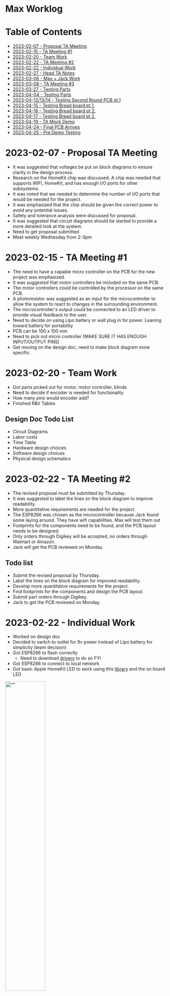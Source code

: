
# Max Worklog

# Table of Contents
- [2023-02-07 - Proposal TA Meeting](#2023-02-07---proposal-ta-meeting)
- [2023-02-15 - TA Meeting #1](#2023-02-15---ta-meeting--1)
- [2023-02-20 - Team Work](#2023-02-20---team-work)
- [2023-02-22 - TA Meeting #2](#2023-02-22---ta-meeting--2)
- [2023-02-22 - Individual Work](#2023-02-22---individual-work)
- [2023-02-27 - Head TA Notes](#2023-02-27---head-ta-notes)
- [2023-03-06 - Max + Jack Work](#2023-03-06---max---jack-work)
- [2023-03-08 - TA Meeting #3](#2023-03-08---ta-meeting--3)
- [2023-03-27 - Testing Parts](#2023-03-27---testing-parts)
- [2023-04-04 - Testing Parts](#2023-04-04---testing-parts)
- [2023-04-12/13/14 - Testing Second Round PCB pt.1](#2023-04-12-13-14---testing-second-round-pcb-pt1)
- [2023-04-15 - Testing Bread board pt 1.](#2023-04-15---testing-bread-board-pt-1)
- [2023-04-16 - Testing Bread board pt 2.](#2023-04-16---testing-bread-board-pt-2)
- [2023-04-17 - Testing Bread board pt 2.](#2023-04-17---testing-bread-board-pt-2)
- [2023-04-19 - TA Mock Demo](#2023-04-19---ta-mock-demo)
- [2023-04-24 - Final PCB Arrives](#2023-04-24---final-pcb-arrives)
- [2023-04-25 - Pre Demo Testing](#2023-04-25---pre-demo-testing)

# 2023-02-07 - Proposal TA Meeting
-   It was suggested that voltages be put on block diagrams to ensure clarity in the design process.
-   Research on the HomeKit chip was discussed. A chip was needed that supports WIFI, HomeKit, and has enough I/O ports for other subsystems.
-   It was noted that we needed to determine the number of I/O ports that would be needed for the project.
-   It was emphasized that the chip should be given the correct power to avoid any potential issues.
-   Safety and tolerance analysis were discussed for proposal.
-   It was suggested that circuit diagrams should be started to provide a more detailed look at the system.
-  Need to get proposal submitted
-  Meet weekly Wednesday from 2-3pm

# 2023-02-15 - TA Meeting #1

  

-   The need to have a capable micro controller on the PCB for the new project was emphasized.
-   It was suggested that motor controllers be included on the same PCB.
-   The motor controllers could be controlled by the processor on the same PCB.
-   A photoresistor was suggested as an input for the microcontroller to allow the system to react to changes in the surrounding environment.
-   The microcontroller's output could be connected to an LED driver to provide visual feedback to the user.
- Need to decide on using Lipo battery or wall plug in for power. Leaning toward battery for portability
- PCB can be 100 x 100 mm
- Need to pick out micro controller (MAKE SURE IT HAS ENOUGH INPUT/OUTPUT PINS)
- Get moving on the design doc, need to make block diagram more specific.

  
# 2023-02-20 - Team Work
- Got parts picked out for motor, motor controller, blinds
- Need to decide if encoder is needed for functionality
- How many pins would encoder add?
- Finished R&V Tables

## Design Doc Todo List
- Circuit Diagrams
- Labor costs
- Time Table
- Hardware design choices
- Software design choices
- Physical design schematics


# 2023-02-22 - TA Meeting #2

  
-   The revised proposal must be submitted by Thursday.
-   It was suggested to label the lines on the block diagram to improve readability.
-   More quantitative requirements are needed for the project.
-   The ESP8266 was chosen as the microcontroller because Jack found some laying around. They have wifi capabilities. Max will test them out
-   Footprints for the components need to be found, and the PCB layout needs to be designed.
-   Only orders through Digikey will be accepted, no orders through Walmart or Amazon.
-   Jack will get the PCB reviewed on Monday.

## Todo list
-   Submit the revised proposal by Thursday.
-   Label the lines on the block diagram for improved readability.
-   Develop more quantitative requirements for the project.
-   Find footprints for the components and design the PCB layout.
-   Submit part orders through Digikey.
-   Jack to get the PCB reviewed on Monday.
  
# 2023-02-22 - Individual Work
- Worked on design doc
- Decided to switch to outlet for 9v power instead of Lipo battery for simplicity (team decision)
- Got ESP8266 to flash correctly
	- Need to download [drivers](https://cityos-air.readme.io/docs/1-usb-drivers-for-nodemcu-v10) to do so FYI
- Got ESP8266 to connect to local network
- Got basic Apple HomeKit LED to work using this [library](https://github.com/Mixiaoxiao/Arduino-HomeKit-ESP8266) and the on board LED
<img src="esp_homekit1.jpg" alt= “” width="50%" height="50%">
<img src="esp_homekit2.jpg" alt= “” width="50%" height="50%">

## Todo List
- Finish up design doc
	- Cost
	- Hardware Decisions
	- Formatting (Vinay) 
- Start Team contract


# 2023-02-27 - Head TA Notes

- Switch from ESP8266 to [ESP32](https://www.espressif.com/en/products/modules/esp32) for more pins
 - Generate [PWM](https://randomnerdtutorials.com/esp32-pwm-arduino-ide/) using software with ESP32 instead of hardware
 - ESP32 should have dedicated pins for this
 - Figure out pins for programming ESP32 (Jack + Max)
 - Design usb to uart for programming (Jack)
 - Can't use dev kit for ESP32, need to make diagram for the chip and programmer
 - Make sure we add test points to PCB
 - Don't need 5V line anymore so need to find 9V LED strip instead (Vinay)
  
# 2023-03-06 - Max + Jack Work
- Jack finished circuit diagrams
- Finished laying out PCB together
- Got errors with DRC, clearance violations mostly from small pads close together
- Fixed clearance by modifying clearance constraints for those parts specifically
- Also can't fit thick tracers into some small pads because too close together
- Might have trouble soldering small pads, will see when parts arrive
- Jack will put PCB order in tonight
- Need to design enclosure for PCB (Vinay)
<img src="first_pcb.jpg" alt= “” width="50%" height="50%">
## Todo List
- Teammate Evaluation
- Get part order in
- Wait for PCB...
# 2023-03-08 - TA Meeting #3
- Space out our PCB board more, no need to optimize yet
- Maybe use 6 pin connector to program instead of USB?
- Put resistors horizontal and capacitors vertical
- Design Doc regrade due 3/24
- Check current ratings for motor
- Might need different motor controller for sake of soldering

# 2023-03-27 - Testing Parts
- Built frame and physical board for curtain and got it mounted (Vinay)
- Tested LED strip with 9V
- PCB not functional, need to wait for second round to test
<img src="blind_mount.jpg" alt= “” width="50%" height="50%">
<img src="led_test.jpg" alt= “” width="50%" height="50%">


# 2023-04-04 - Testing Parts

- LED MOSFET test is failure, 5V signal won't cause MOSFET to drain power to LED
- Maybe a bad MOSFET?
- Need to reexamine MOSFET circuit
- Motor turns with minimum 5V directly from power supply
- Able to generate digital signals from ESP8266 successfully.
- Able to read [analog signal](https://docs.espressif.com/projects/esp-idf/en/v4.4/esp32/api-reference/peripherals/adc.html#:~:text=The%20ESP32%20ADCs%20can%20measure,being%20input%20to%20the%20ADCs.) from ESP8266 successfully with generated signal.
- May have broke ESP8266, too much power into input pin

# 2023-04-12/13/14 - Testing Second Round PCB pt.1
## 04/12
- 3d printed motor shaft connector arrived
- Mounted motor onto board (Vinay) 
<img src="motor_attachment.jpg" alt= “” width="50%" height="50%">
<img src="motor_mount.jpg" alt= “” width="50%" height="50%">
- ESP32 soldered chip on PCB not working, bad connections?
	- Added solder to power connection and now seems to be getting power, unable to program though.
	- Pins for flashing not soldered well, non responsive ESP32
- Photo resistor voltage not changing, stays constant no matter the lighting
	- Need to change resistor values, test on bread board
- Motor controller test is a failure, voltage reading across FWD and REV but no motor turn.
- MOSFET circuit for LED also not working, when gate is high still no voltage across the LEDs.
	- Common drain vs Common source? Try changing to common drain on bread board.
- Plan to use ESP8266 and breadboard for demo, get working on breadboard.

## 04/13
- Fixed LED MOSFET circuit on breadboard, use [common drain](https://en.wikipedia.org/wiki/Common_drain) schematic
- MOSFET gives LED power when gate is low.
- Motor controller schematic wrong? Find difference between VDD, VM and VGS.
- Should VGS be 9V too?
- Documentation of motor controller unclear, going to try different motor controller on bread board
## 04/14
- Made photoresistor circuit on breadboard
- Got circuit working using 3.3 K&#937; for resistor value
- Range of 0.37 V - 1.94 V across the photoresistor for low to high levels of light
- Able to read analog value from photoresistor with ESP8266 using [ADC](https://esp32io.com/tutorials/esp32-light-sensor), gives a value from 0-1023 in the code.
- Button circuit works on bread board and can be read through the ESP8266
- Think we burned out ESP8266
- Switched to [L293D](https://lastminuteengineers.com/l293d-dc-motor-arduino-tutorial/) motor controller... had one from previous class
- L293D motor controller works on breadboard (Jack)
- Jack will put circuit together with all components on bread board to test with blinds for tomorrow

# 2023-04-15 - Testing Bread board pt 1.

<img src="breadboard.jpg" alt= “” width="50%" height="50%">

-	Connected bread board to mounted motor
-	Able to drive motor using basic code
	-	Need to test PWM generation from ESP8266
-	Motor able to lift blinds but getting froze up sometimes
-	Switched to PWM and cut weight off bottom of the curtain
	-	Taped quarters to bottom to pull blinds down
-	Motor now able to raise and lower curtain
-	Able to read encoder in ESP32 console
-	Test button input
	-	Button input works but need to write logic to read in value and store it before button is [unpressed](https://esp32io.com/tutorials/esp32-button)
	-	Finished method for reading button to toggle global Boolean when button is pressed


# 2023-04-16 - Testing Bread board pt 2.
- Need to test reading photoresistor input
	- Unable to read photoresistor, logging all 0s, Software or hardware problem?
	- Used multimeter to check voltage across photoresistor, hardware is fine.
- Using wrong port to read in photoresistor, can't use ADC channel 2 pins because they are used for [wifi capabilities](https://github.com/espressif/arduino-esp32/issues/440)
- Switched to ADC channel 1 port, successfully able to read photoresistor value into code.
- LED strip able to turn on using digital signal, need to find light threshold for photoresistor.
- ESP32 stopped working..... amazon order in bound
- Team decided to order our own PCB from a separate website using ESP32 DevKit instead to have functioning PCB by the demo, unable to solder and test ESP32 chip in time.
# 2023-04-17 - Testing Bread board pt 2.
- Found lighting range for photoresistor, should turn lights on around 300 (0-1023). May need to change depending on the setting for demo
- Need to combine all of the testing code and test Apple HomeKit
- Unable to use same library as testing for Apple HomeKit because we switched to ESP32 instead of ESP8266.
	- Using [this](https://github.com/Yurik72/ESPHap) library instead, will have to retest
	- Able to create a basic Apple HomeKit device again similar to the first test... Now apply to my current code
	- Created basic smart window blind device, reads 0-100% into code when slider is adjusted
- Combined testing code with Apple HomeKit Code, need to create method to move motor based on the 0-100% input
	- Found encoder bounds for lowering and raising the curtains, will start curtains in the open position to be encoder 0 point. Lowering the curtains will reach an encoder value of -900. 
	- Encoder value: 0 = OPEN
	- Encoder value: -900 = CLOSED
- Created method to rotate to a given position and then stop.
	- Will feed the method Input Percentage * -900 to calculate position to rotate to.
- Rotate method works with test values, now will test with values read in from Apple HomeKit
	- Method WORKS!!! Responds to the users input and rotates to correct position, then stops.
- Need to add logic to turn on LED when curtains are open and photoresistor value < threshold.
	- Logic added and works, LED only turns on when encoder value $\approx$ 0 and photoresitor value $\leq$ 300.
- Added edge case logic for button to figure out whether to rotate to open or close depending on the current state.
- Tested connecting and controlling using test router, and WORKS!! 
- Breadboard testing finished, code is fully functioning for mock demo.
- Also tested alarm home automation, and it also worked!
- Now just waiting for new PCB to come in.
<img src="working_breadboard.jpg" alt= “” width="50%" height="50%">


# 2023-04-19 - TA Mock Demo
- Have a good introduction
- Practice demo beforehand
- Use alarm as demonstration for functionality
- Problems faced, solutions, R&V tables for subsystems

# 2023-04-24 - Final PCB Arrives
- Jack soldered components onto PCB, just need to flash ESP32 board and test
- Testing PCB
	- Everything fully functioning except for photoresistor circuit. 
	- Same mistake as before, need to use ADC channel 1 instead of channel 2
- Changed input pin for photoresistor and values are now being read in!
- PCB FULLY FUNCTIONING!!
## Final Todo List
- Crimp wire connectors
- Mount PCB on Board
- Assemble PCB enclosure
# 2023-04-25 - Pre Demo Testing
- Mounted PCB onto board
- Assembled PCB enclosure using hot glue and board cut outs
- Crimped wires for connectors
	- Had to add hot glue to motor connector to keep wires in place
- Photoresistor readings stopped working, did we burn ESP32?
	- Voltage still correct across photoresistor, must be ESP32 problem
	- Replaced ESP32 with new one, fixed the problem
- Need to adjust LED light threshold for activation, lab is much brighter than testing room
	- Changed lighting threshold from $\leq$ 300 to $\leq$ 500 to power on LED.
- PROJECT DONE!
- Final board:
<img src="final_board.jpg" alt= “” width="50%" height="50%">
<img src="final_pcb.jpg" alt= “” width="50%" height="50%">
